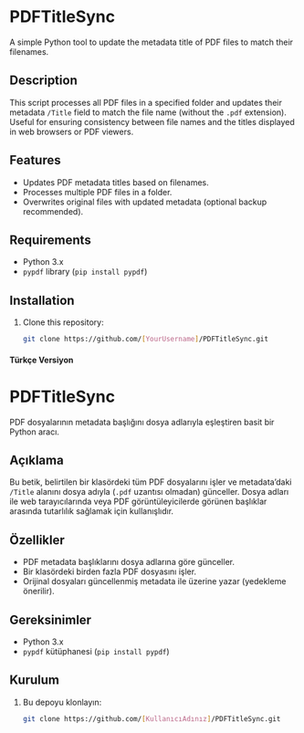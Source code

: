 # PDFTitleSync
A simple Python tool to update the metadata title of PDF files to match their filenames.

## Description
This script processes all PDF files in a specified folder and updates their metadata `/Title` field to match the file name (without the `.pdf` extension). Useful for ensuring consistency between file names and the titles displayed in web browsers or PDF viewers.

## Features
- Updates PDF metadata titles based on filenames.
- Processes multiple PDF files in a folder.
- Overwrites original files with updated metadata (optional backup recommended).

## Requirements
- Python 3.x
- `pypdf` library (`pip install pypdf`)

## Installation
1. Clone this repository:
   ```bash
   git clone https://github.com/[YourUsername]/PDFTitleSync.git


#### Türkçe Versiyon
# PDFTitleSync
PDF dosyalarının metadata başlığını dosya adlarıyla eşleştiren basit bir Python aracı.

## Açıklama
Bu betik, belirtilen bir klasördeki tüm PDF dosyalarını işler ve metadata’daki `/Title` alanını dosya adıyla (`.pdf` uzantısı olmadan) günceller. Dosya adları ile web tarayıcılarında veya PDF görüntüleyicilerde görünen başlıklar arasında tutarlılık sağlamak için kullanışlıdır.

## Özellikler
- PDF metadata başlıklarını dosya adlarına göre günceller.
- Bir klasördeki birden fazla PDF dosyasını işler.
- Orijinal dosyaları güncellenmiş metadata ile üzerine yazar (yedekleme önerilir).

## Gereksinimler
- Python 3.x
- `pypdf` kütüphanesi (`pip install pypdf`)

## Kurulum
1. Bu depoyu klonlayın:
   ```bash
   git clone https://github.com/[KullanıcıAdınız]/PDFTitleSync.git
